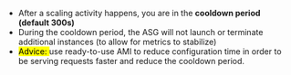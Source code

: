 - After a scaling activity happens, you are in the **cooldown period (default 300s)**
- During the cooldown period, the ASG will not launch or terminate additional instances (to allow for metrics to stabilize)
- <mark class="hltr-green">Advice: </mark> use ready-to-use AMI to reduce configuration time in order to be serving requests faster and reduce the cooldown period.
 